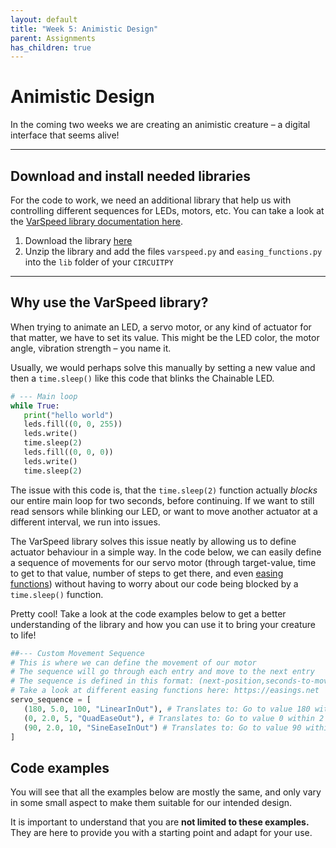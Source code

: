 ```yaml
---
layout: default
title: "Week 5: Animistic Design"
parent: Assignments
has_children: true
---
```


# Animistic Design

In the coming two weeks we are creating an animistic creature – a digital interface that seems alive! 

---

## Download and install needed libraries

For the code to work, we need an additional library that help us with controlling different sequences for LEDs, motors, etc. You can take a look at the [VarSpeed library documentation here](https://github.com/pvanallen/VarSpeedPython).

1. Download the library [here](varspeed.zip)
2. Unzip the library and add the files `varspeed.py` and `easing_functions.py` into the `lib` folder of your `CIRCUITPY`

---

## Why use the VarSpeed library?

When trying to animate an LED, a servo motor, or any kind of actuator for that matter, we have to set its value. This might be the LED color, the motor angle, vibration strength – you name it. 

Usually, we would perhaps solve this manually by setting a new value and then a `time.sleep()` like this code that blinks the Chainable LED.

```python
# --- Main loop
while True:
   print("hello world")
   leds.fill((0, 0, 255))
   leds.write()
   time.sleep(2)
   leds.fill((0, 0, 0))
   leds.write()
   time.sleep(2)
```

The issue with this code is, that the `time.sleep(2)` function actually *blocks* our entire main loop for two seconds, before continuing. If we want to still read sensors while blinking our LED, or want to move another actuator at a different interval, we run into issues.

The VarSpeed library solves this issue neatly by allowing us to define actuator behaviour in a simple way. In the code below, we can easily define a sequence of movements for our servo motor (through target-value, time to get to that value, number of steps to get there, and even [easing functions](https://easings.net)) without having to worry about our code being blocked by a `time.sleep()` function. 

Pretty cool! Take a look at the code examples below to get a better understanding of the library and how you can use it to bring your creature to life!

```python
##--- Custom Movement Sequence
# This is where we can define the movement of our motor
# The sequence will go through each entry and move to the next entry
# The sequence is defined in this format: (next-position,seconds-to-move,number-of-steps,easing function)
# Take a look at different easing functions here: https://easings.net
servo_sequence = [
   (180, 5.0, 100, "LinearInOut"), # Translates to: Go to value 180 within 5 seconds and 100 steps, and use a linear easing function
   (0, 2.0, 5, "QuadEaseOut"), # Translates to: Go to value 0 within 2 seconds and 5 steps, and use a QuadEaseOut easing function
   (90, 2.0, 10, "SineEaseInOut") # Translates to: Go to value 90 within 2 seconds and 10 steps, and use a SineEaseInOut easing function
]
```

## Code examples

You will see that all the examples below are mostly the same, and only vary in some small aspect to make them suitable for our intended design. 

It is important to understand that you are **not limited to these examples.** They are here to provide you with a starting point and adapt for your use.